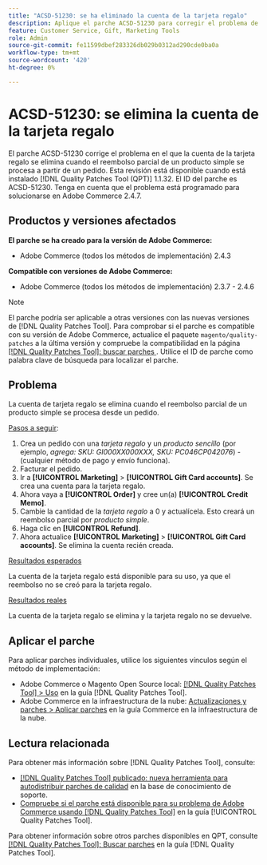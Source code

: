 ```yaml
---
title: "ACSD-51230: se ha eliminado la cuenta de la tarjeta regalo"
description: Aplique el parche ACSD-51230 para corregir el problema de Adobe Commerce en el que la cuenta de tarjeta de regalo se elimina cuando se procesa el reembolso parcial de un producto simple de un pedido.
feature: Customer Service, Gift, Marketing Tools
role: Admin
source-git-commit: fe11599dbef283326db029b0312ad290cde0ba0a
workflow-type: tm+mt
source-wordcount: '420'
ht-degree: 0%

---
```


# ACSD-51230: se elimina la cuenta de la tarjeta regalo

El parche ACSD-51230 corrige el problema en el que la cuenta de la tarjeta regalo se elimina cuando el reembolso parcial de un producto simple se procesa a partir de un pedido. Esta revisión está disponible cuando está instalado [!DNL Quality Patches Tool (QPT)] 1.1.32. El ID del parche es ACSD-51230. Tenga en cuenta que el problema está programado para solucionarse en Adobe Commerce 2.4.7.

## Productos y versiones afectados

**El parche se ha creado para la versión de Adobe Commerce:**

* Adobe Commerce (todos los métodos de implementación) 2.4.3

**Compatible con versiones de Adobe Commerce:**

* Adobe Commerce (todos los métodos de implementación) 2.3.7 - 2.4.6

>[!NOTE]
>
>El parche podría ser aplicable a otras versiones con las nuevas versiones de [!DNL Quality Patches Tool]. Para comprobar si el parche es compatible con su versión de Adobe Commerce, actualice el paquete `magento/quality-patches` a la última versión y compruebe la compatibilidad en la página [[!DNL Quality Patches Tool]: buscar parches ](https://experienceleague.adobe.com/tools/commerce-quality-patches/index.html?lang=es). Utilice el ID de parche como palabra clave de búsqueda para localizar el parche.

## Problema

La cuenta de tarjeta regalo se elimina cuando el reembolso parcial de un producto simple se procesa desde un pedido.

<u>Pasos a seguir</u>:

1. Crea un pedido con una *tarjeta regalo* y un *producto sencillo* (por ejemplo, *agrega: SKU: GI000XX000XXX, SKU: PC046CP042076*) - (cualquier método de pago y envío funciona).
1. Facturar el pedido.
1. Ir a **[!UICONTROL Marketing]** > **[!UICONTROL Gift Card accounts]**. Se crea una cuenta para la tarjeta regalo.
1. Ahora vaya a **[!UICONTROL Order]** y cree un(a) **[!UICONTROL Credit Memo]**.
1. Cambie la cantidad de la *tarjeta regalo* a 0 y actualícela. Esto creará un reembolso parcial por *producto simple*.
1. Haga clic en **[!UICONTROL Refund]**.
1. Ahora actualice **[!UICONTROL Marketing]** > **[!UICONTROL Gift Card accounts]**. Se elimina la cuenta recién creada.

<u>Resultados esperados</u>

La cuenta de la tarjeta regalo está disponible para su uso, ya que el reembolso no se creó para la tarjeta regalo.

<u>Resultados reales</u>

La cuenta de la tarjeta regalo se elimina y la tarjeta regalo no se devuelve.

## Aplicar el parche

Para aplicar parches individuales, utilice los siguientes vínculos según el método de implementación:

* Adobe Commerce o Magento Open Source local: [[!DNL Quality Patches Tool] > Uso](/help/tools/quality-patches-tool/usage.md) en la guía [!DNL Quality Patches Tool].
* Adobe Commerce en la infraestructura de la nube: [Actualizaciones y parches > Aplicar parches](https://experienceleague.adobe.com/docs/commerce-cloud-service/user-guide/develop/upgrade/apply-patches.html?lang=es) en la guía Commerce en la infraestructura de la nube.

## Lectura relacionada

Para obtener más información sobre [!DNL Quality Patches Tool], consulte:

* [[!DNL Quality Patches Tool] publicado: nueva herramienta para autodistribuir parches de calidad](https://experienceleague.adobe.com/es/docs/commerce-knowledge-base/kb/announcements/commerce-announcements/magento-quality-patches-released-new-tool-to-self-serve-quality-patches) en la base de conocimiento de soporte.
* [Compruebe si el parche está disponible para su problema de Adobe Commerce usando [!DNL Quality Patches Tool]](/help/tools/quality-patches-tool/patches-available-in-qpt/check-patch-for-magento-issue-with-magento-quality-patches.md) en la guía [!UICONTROL Quality Patches Tool].


Para obtener información sobre otros parches disponibles en QPT, consulte [[!DNL Quality Patches Tool]: Buscar parches](https://experienceleague.adobe.com/tools/commerce-quality-patches/index.html?lang=es) en la guía [!DNL Quality Patches Tool].
